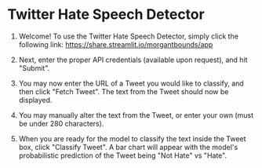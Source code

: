 # Twitter Hate Speech Detector

1. Welcome! To use the Twitter Hate Speech Detector, simply click the following link:
https://share.streamlit.io/morgantbounds/app

2. Next, enter the proper API credentials (available upon request), and hit "Submit". 

3. You may now enter the URL of a Tweet you would like to classify, and then click "Fetch Tweet". The text from the Tweet should now be displayed. 

4. You may manually alter the text from the Tweet, or enter your own (must be under 280 characters). 

5. When you are ready for the model to classify the text inside the Tweet box, click "Classify Tweet". A bar chart will appear with the model's probabilistic prediction of the Tweet being "Not Hate" vs "Hate". 
